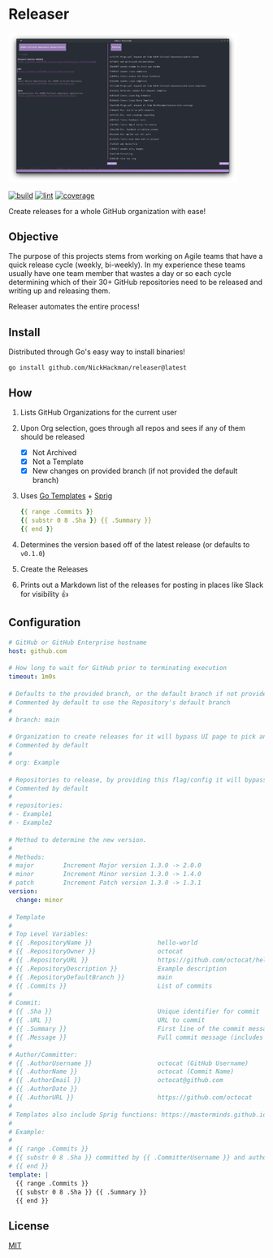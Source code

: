 # Releaser

<p>
    <picture>
        <img style="width: 450px" src="./assets/releaser.png" alt="Image of Releaser">
    </picture>
</p>

[![build](https://github.com/NickHackman/releaser/actions/workflows/build.yml/badge.svg)](https://github.com/NickHackman/releaser/actions/workflows/build.yml)
[![lint](https://github.com/NickHackman/releaser/actions/workflows/lint.yml/badge.svg)](https://github.com/NickHackman/releaser/actions/workflows/lint.yml)
[![coverage](https://github.com/NickHackman/releaser/actions/workflows/coverage.yml/badge.svg)](https://github.com/NickHackman/releaser/actions/workflows/coverage.yml)

Create releases for a whole GitHub organization with ease!

## Objective

The purpose of this projects stems from working on Agile teams that have a quick release cycle (weekly, bi-weekly).
 In my experience these teams usually have one team member that wastes a day or so each cycle
 determining which of their 30+ GitHub repositories need to be released and writing up and releasing them.

Releaser automates the entire process!

## Install

Distributed through Go's easy way to install binaries!

```shell
go install github.com/NickHackman/releaser@latest
```

## How

1. Lists GitHub Organizations for the current user
2. Upon Org selection, goes through all repos and sees if any of them should be released

    - [X] Not Archived
    - [X] Not a Template
    - [X] New changes on provided branch (if not provided the default branch)

3. Uses [Go Templates](https://pkg.go.dev/text/template) + [Sprig](https://github.com/Masterminds/sprig)

    ```yaml
    {{ range .Commits }}
    {{ substr 0 8 .Sha }} {{ .Summary }}
    {{ end }}
    ```

4. Determines the version based off of the latest release (or defaults to `v0.1.0`)

5. Create the Releases

6. Prints out a Markdown list of the releases for posting in places like Slack for visibility :+1:

## Configuration

```yaml
# GitHub or GitHub Enterprise hostname
host: github.com

# How long to wait for GitHub prior to terminating execution
timeout: 1m0s

# Defaults to the provided branch, or the default branch if not provided
# Commented by default to use the Repository's default branch
#
# branch: main

# Organization to create releases for it will bypass UI page to pick an organization
# Commented by default
#
# org: Example

# Repositories to release, by providing this flag/config it will bypass the UI completely and create releases
# Commented by default
#
# repositories:
# - Example1
# - Example2

# Method to determine the new version.
#
# Methods:
# major        Increment Major version 1.3.0 -> 2.0.0
# minor        Increment Minor version 1.3.0 -> 1.4.0
# patch        Increment Patch version 1.3.0 -> 1.3.1
version:
  change: minor

# Template
#
# Top Level Variables:
# {{ .RepositoryName }}                  hello-world
# {{ .RepositoryOwner }}                 octocat
# {{ .RepositoryURL }}                   https://github.com/octocat/hello-world
# {{ .RepositoryDescription }}           Example description
# {{ .RepositoryDefaultBranch }}         main
# {{ .Commits }}                         List of commits
#
# Commit:
# {{ .Sha }}                             Unique identifier for commit
# {{ .URL }}                             URL to commit
# {{ .Summary }}                         First line of the commit message
# {{ .Message }}                         Full commit message (includes newlines)
#
# Author/Committer:
# {{ .AuthorUsername }}                  octocat (GitHub Username)
# {{ .AuthorName }}                      octocat (Commit Name)
# {{ .AuthorEmail }}                     octocat@github.com
# {{ .AuthorDate }}
# {{ .AuthorURL }}                       https://github.com/octocat
#
# Templates also include Sprig functions: https://masterminds.github.io/sprig/strings.html
#
# Example:
#
# {{ range .Commits }}
# {{ substr 0 8 .Sha }} committed by {{ .CommitterUsername }} and authored by {{ .AuthorUsername }} {{ .Summary }}
# {{ end }}
template: |
  {{ range .Commits }}
  {{ substr 0 8 .Sha }} {{ .Summary }}
  {{ end }}
```

## License

[MIT](./LICENSE)
